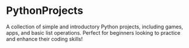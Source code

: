 # PythonProjects
A collection of simple and introductory Python projects, including games, apps, and basic list operations. Perfect for beginners looking to practice and enhance their coding skills!
